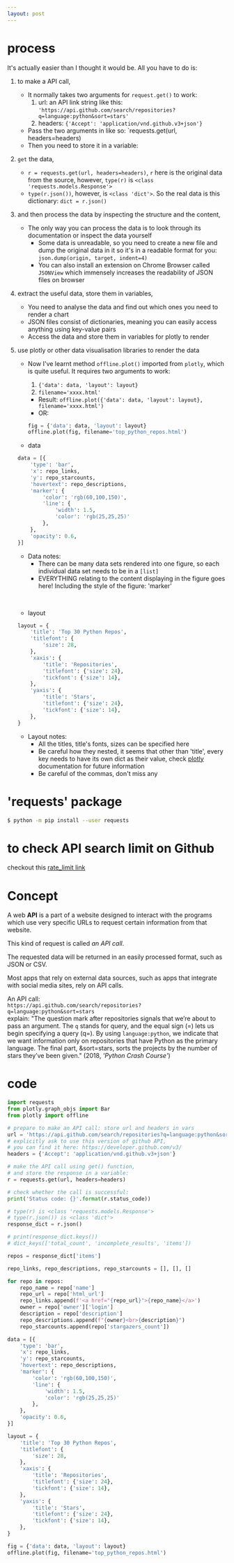 ```yaml
---
layout: post
---
```

# process
It's actually easier than I thought it would be. All you have to do is:
1. to make a API call, 

   * It normally takes two arguments for `request.get()` to work:
     1. url: an API link string like this: `'https://api.github.com/search/repositories?q=language:python&sort=stars'`
     2. headers: `{'Accept': 'application/vnd.github.v3+json'}`
   * Pass the two arguments in like so: `requests.get(url, headers=headers)
   * Then you need to store it in a variable:

2. `get` the data, 

   * `r = requests.get(url, headers=headers)`, `r` here is the original data from the source, however, `type(r)` is `<class 'requests.models.Response'>`
   * `type(r.json())`, however, is `<class 'dict'>`. So the real data is this dictionary: `dict = r.json()`

3. and then process the data by inspecting the structure and the content, 

   * The only way you can process the data is to look through its documentation or inspect the data yourself
     * Some data is unreadable, so you need to create a new file and dump the original data in it so it's in a readable format for you: `json.dump(origin, target, indent=4)` 
     * You can also install an extension on Chrome Browser called `JSONView` which immensely increases the readability of JSON files on browser

4. extract the useful data, store them in variables,

   * You need to analyse the data and find out which ones you need to render a chart
   * JSON files consist of dictionaries, meaning you can easily access anything using key-value pairs
   * Access the data and store them in variables for plotly to render

5. use plotly or other data visualisation libraries to render the data

   * Now I've learnt method `offline.plot()` imported from `plotly`, which is quite useful. It requires two arguments to work:

     1. `{'data': data, 'layout': layout}`
     2. `filename='xxxx.html'`

     * Result: `offline.plot({'data': data, 'layout': layout}, filename='xxxx.html')`
     * OR: 

     ```python
     fig = {'data': data, 'layout': layout}
     offline.plot(fig, filename='top_python_repos.html')
     ```

     

   * data

   ```python
   data = [{
       'type': 'bar',
       'x': repo_links,
       'y': repo_starcounts,
       'hovertext': repo_descriptions,
       'marker': {
           'color': 'rgb(60,100,150)',
           'line': {
               'width': 1.5,
               'color': 'rgb(25,25,25)'
           },
       },
       'opacity': 0.6,
   }]
   ```

   * Data notes:
     * There can be many data sets rendered into one figure, so each individual data set needs to be in a `[list]`
     * EVERYTHING relating to the content displaying in the figure goes here! Including the style of the figure: 'marker'

   

   ​	

   * layout

   ```python
   layout = {
       'title': 'Top 30 Python Repos',
       'titlefont': {
           'size': 28,
       },
       'xaxis': {
           'title': 'Repositories', 
           'titlefont': {'size': 24},
           'tickfont': {'size': 14},
       },
       'yaxis': {
           'title': 'Stars', 
           'titlefont': {'size': 24},
           'tickfont': {'size': 14},
       },
   }
   ```

   * Layout notes:
     * All the titles, title's fonts, sizes can be specified here
     * Be careful how they nested, it seems that other than 'title', every key needs to have its own dict as their value, check [plotly](https://plot.ly/python/) documentation for future information
     * Be careful of the commas, don't miss any





# 'requests' package

```bash
$ python -m pip install --user requests
```

# to check API search limit on Github

checkout this [rate_limit link](https://api.github.com/rate_limit)

# Concept  

A web **API** is a part of a website designed to interact with the programs which use very specific URLs to request certain information from that website. 

This kind of request is called _an API call_.

The requested data will be returned in an easily processed format, such as JSON or CSV. 

Most apps that rely on external data sources, such as apps that integrate with social media sites, rely on API calls. 

An API call:  
`https://api.github.com/search/repositories?q=language:python&sort=stars`  
explain: "The question mark after repositories signals that we’re about to pass an argument. The `q` stands for query, and the equal sign (=) lets us begin specifying a query (q=). By using `language:python`, we indicate that we want information only on repositories that have Python as the primary language. The final part, &sort=stars, sorts the projects by the number of stars they’ve been given." (2018, _'Python Crash Course'_)

# code

```python
import requests
from plotly.graph_objs import Bar
from plotly import offline

# prepare to make an API call: store url and headers in vars
url = 'https://api.github.com/search/repositories?q=language:python&sort=stars'
# explicitly ask to use this version of github API, 
# you can find it here: https://developer.github.com/v3/
headers = {'Accept': 'application/vnd.github.v3+json'}

# make the API call using get() function, 
# and store the response in a variable:
r = requests.get(url, headers=headers)

# check whether the call is successful:
print('Status code: {}'.format(r.status_code))

# type(r) is <class 'requests.models.Response'>
# type(r.json()) is <class 'dict'>
response_dict = r.json()

# print(response_dict.keys())
# dict_keys(['total_count', 'incomplete_results', 'items'])

repos = response_dict['items']

repo_links, repo_descriptions, repo_starcounts = [], [], []

for repo in repos:
    repo_name = repo['name']
    repo_url = repo['html_url']
    repo_links.append(f'<a href="{repo_url}">{repo_name}</a>')
    owner = repo['owner']['login']
    description = repo['description']
    repo_descriptions.append(f"{owner}<br>{description}")
    repo_starcounts.append(repo['stargazers_count'])

data = [{
    'type': 'bar',
    'x': repo_links,
    'y': repo_starcounts,
    'hovertext': repo_descriptions,
    'marker': {
        'color': 'rgb(60,100,150)',
        'line': {
            'width': 1.5,
            'color': 'rgb(25,25,25)'
        },
    },
    'opacity': 0.6,
}]

layout = {
    'title': 'Top 30 Python Repos',
    'titlefont': {
        'size': 28,
    },
    'xaxis': {
        'title': 'Repositories', 
        'titlefont': {'size': 24},
        'tickfont': {'size': 14},
    },
    'yaxis': {
        'title': 'Stars', 
        'titlefont': {'size': 24},
        'tickfont': {'size': 14},
    },
}

fig = {'data': data, 'layout': layout}
offline.plot(fig, filename='top_python_repos.html')
```
